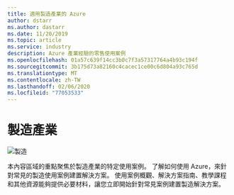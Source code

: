 ```yaml
---
title: 適用製造產業的 Azure
author: dstarr
ms.author: dastarr
ms.date: 11/20/2019
ms.topic: article
ms.service: industry
description: Azure 產業經驗的零售使用案例
ms.openlocfilehash: 01a57c639f14cc3b0c7f3a57317764a4b93c194f
ms.sourcegitcommit: 3b175d73a82160c4cacec1ce00c6d804a93c765d
ms.translationtype: MT
ms.contentlocale: zh-TW
ms.lasthandoff: 02/06/2020
ms.locfileid: "77053533"
---
```

# <a name="manufacturing-industry"></a>製造產業

![製造](./assets/index-assets/manufacturing.png)

本內容區域的重點聚焦於製造產業的特定使用案例。 了解如何使用 Azure，來針對常見的製造使用案例建置解決方案。 使用案例概觀、解決方案指南、教學課程和其他資源能夠提供必要材料，讓您立即開始針對常見案例建置製造解決方案。